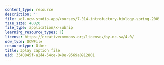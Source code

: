 ```yaml
---
content_type: resource
description: ''
file: /ol-ocw-studio-app/courses/7-014-introductory-biology-spring-2005/3540845fa2d454ce848e9569a0912801_l5x9qAVUK7s.vtt
file_size: 48826
file_type: application/x-subrip
learning_resource_types: []
license: https://creativecommons.org/licenses/by-nc-sa/4.0/
ocw_type: OCWFile
resourcetype: Other
title: 3play caption file
uid: 3540845f-a2d4-54ce-848e-9569a0912801
---
```

